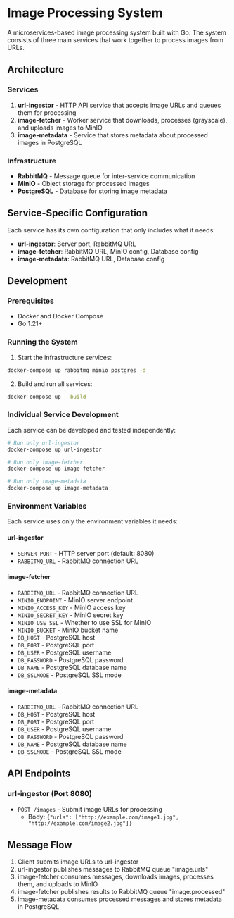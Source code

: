 # Image Processing System

A microservices-based image processing system built with Go. The system consists of three main services that work together to process images from URLs.

## Architecture

### Services

1. **url-ingestor** - HTTP API service that accepts image URLs and queues them for processing
2. **image-fetcher** - Worker service that downloads, processes (grayscale), and uploads images to MinIO
3. **image-metadata** - Service that stores metadata about processed images in PostgreSQL

### Infrastructure

- **RabbitMQ** - Message queue for inter-service communication
- **MinIO** - Object storage for processed images
- **PostgreSQL** - Database for storing image metadata

## Service-Specific Configuration

Each service has its own configuration that only includes what it needs:

- **url-ingestor**: Server port, RabbitMQ URL
- **image-fetcher**: RabbitMQ URL, MinIO config, Database config
- **image-metadata**: RabbitMQ URL, Database config

## Development

### Prerequisites

- Docker and Docker Compose
- Go 1.21+

### Running the System

1. Start the infrastructure services:
```bash
docker-compose up rabbitmq minio postgres -d
```

2. Build and run all services:
```bash
docker-compose up --build
```

### Individual Service Development

Each service can be developed and tested independently:

```bash
# Run only url-ingestor
docker-compose up url-ingestor

# Run only image-fetcher
docker-compose up image-fetcher

# Run only image-metadata
docker-compose up image-metadata
```

### Environment Variables

Each service uses only the environment variables it needs:

#### url-ingestor
- `SERVER_PORT` - HTTP server port (default: 8080)
- `RABBITMQ_URL` - RabbitMQ connection URL

#### image-fetcher
- `RABBITMQ_URL` - RabbitMQ connection URL
- `MINIO_ENDPOINT` - MinIO server endpoint
- `MINIO_ACCESS_KEY` - MinIO access key
- `MINIO_SECRET_KEY` - MinIO secret key
- `MINIO_USE_SSL` - Whether to use SSL for MinIO
- `MINIO_BUCKET` - MinIO bucket name
- `DB_HOST` - PostgreSQL host
- `DB_PORT` - PostgreSQL port
- `DB_USER` - PostgreSQL username
- `DB_PASSWORD` - PostgreSQL password
- `DB_NAME` - PostgreSQL database name
- `DB_SSLMODE` - PostgreSQL SSL mode

#### image-metadata
- `RABBITMQ_URL` - RabbitMQ connection URL
- `DB_HOST` - PostgreSQL host
- `DB_PORT` - PostgreSQL port
- `DB_USER` - PostgreSQL username
- `DB_PASSWORD` - PostgreSQL password
- `DB_NAME` - PostgreSQL database name
- `DB_SSLMODE` - PostgreSQL SSL mode

## API Endpoints

### url-ingestor (Port 8080)

- `POST /images` - Submit image URLs for processing
  - Body: `{"urls": ["http://example.com/image1.jpg", "http://example.com/image2.jpg"]}`

## Message Flow

1. Client submits image URLs to url-ingestor
2. url-ingestor publishes messages to RabbitMQ queue "image.urls"
3. image-fetcher consumes messages, downloads images, processes them, and uploads to MinIO
4. image-fetcher publishes results to RabbitMQ queue "image.processed"
5. image-metadata consumes processed messages and stores metadata in PostgreSQL 